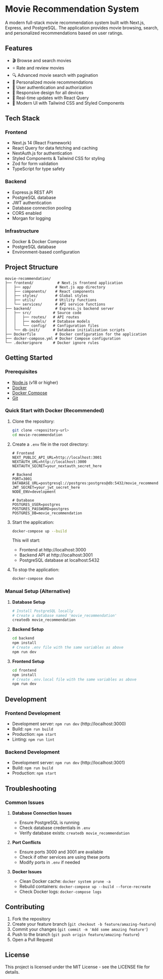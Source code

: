 # Movie Recommendation System

A modern full-stack movie recommendation system built with Next.js, Express, and PostgreSQL. The application provides movie browsing, search, and personalized recommendations based on user ratings.

## Features

- 🎬 Browse and search movies
- ⭐ Rate and review movies
- 🔍 Advanced movie search with pagination
- 🎯 Personalized movie recommendations
- 🔐 User authentication and authorization
- 📱 Responsive design for all devices
- 🚀 Real-time updates with React Query
- 🎨 Modern UI with Tailwind CSS and Styled Components

## Tech Stack

### Frontend
- Next.js 14 (React Framework)
- React Query for data fetching and caching
- NextAuth.js for authentication
- Styled Components & Tailwind CSS for styling
- Zod for form validation
- TypeScript for type safety

### Backend
- Express.js REST API
- PostgreSQL database
- JWT authentication
- Database connection pooling
- CORS enabled
- Morgan for logging

### Infrastructure
- Docker & Docker Compose
- PostgreSQL database
- Environment-based configuration

## Project Structure

```
movie-recommendation/
├── frontend/           # Next.js frontend application
│   ├── app/           # Next.js app directory
│   ├── components/    # React components
│   ├── styles/        # Global styles
│   ├── utils/         # Utility functions
│   └── services/      # API service functions
├── backend/           # Express.js backend server
│   ├── src/          # Source code
│   │   ├── routes/   # API routes
│   │   ├── models/   # Database models
│   │   └── config/   # Configuration files
│   └── db-init/      # Database initialization scripts
├── Dockerfile         # Docker configuration for the application
├── docker-compose.yml # Docker Compose configuration
└── .dockerignore     # Docker ignore rules
```

## Getting Started

### Prerequisites

- [Node.js](https://nodejs.org/) (v18 or higher)
- [Docker](https://docs.docker.com/get-docker/)
- [Docker Compose](https://docs.docker.com/compose/install/)
- [Git](https://git-scm.com/downloads)

### Quick Start with Docker (Recommended)

1. Clone the repository:
   ```bash
   git clone <repository-url>
   cd movie-recommendation
   ```

2. Create a `.env` file in the root directory:
   ```env
   # Frontend
   NEXT_PUBLIC_API_URL=http://localhost:3001
   NEXTAUTH_URL=http://localhost:3000
   NEXTAUTH_SECRET=your_nextauth_secret_here

   # Backend
   PORT=3001
   DATABASE_URL=postgresql://postgres:postgres@db:5432/movie_recommendation
   JWT_SECRET=your_jwt_secret_here
   NODE_ENV=development

   # Database
   POSTGRES_USER=postgres
   POSTGRES_PASSWORD=postgres
   POSTGRES_DB=movie_recommendation
   ```

3. Start the application:
   ```bash
   docker-compose up --build
   ```

   This will start:
   - Frontend at http://localhost:3000
   - Backend API at http://localhost:3001
   - PostgreSQL database at localhost:5432

4. To stop the application:
   ```bash
   docker-compose down
   ```

### Manual Setup (Alternative)

1. **Database Setup**
   ```bash
   # Install PostgreSQL locally
   # Create a database named 'movie_recommendation'
   createdb movie_recommendation
   ```

2. **Backend Setup**
   ```bash
   cd backend
   npm install
   # Create .env file with the same variables as above
   npm run dev
   ```

3. **Frontend Setup**
   ```bash
   cd frontend
   npm install
   # Create .env.local file with the same variables as above
   npm run dev
   ```

## Development

### Frontend Development
- Development server: `npm run dev` (http://localhost:3000)
- Build: `npm run build`
- Production: `npm start`
- Linting: `npm run lint`

### Backend Development
- Development server: `npm run dev` (http://localhost:3001)
- Build: `npm run build`
- Production: `npm start`

## Troubleshooting

### Common Issues

1. **Database Connection Issues**
   - Ensure PostgreSQL is running
   - Check database credentials in `.env`
   - Verify database exists: `createdb movie_recommendation`

2. **Port Conflicts**
   - Ensure ports 3000 and 3001 are available
   - Check if other services are using these ports
   - Modify ports in `.env` if needed

3. **Docker Issues**
   - Clean Docker cache: `docker system prune -a`
   - Rebuild containers: `docker-compose up --build --force-recreate`
   - Check Docker logs: `docker-compose logs`

## Contributing

1. Fork the repository
2. Create your feature branch (`git checkout -b feature/amazing-feature`)
3. Commit your changes (`git commit -m 'Add some amazing feature'`)
4. Push to the branch (`git push origin feature/amazing-feature`)
5. Open a Pull Request

## License

This project is licensed under the MIT License - see the LICENSE file for details.
